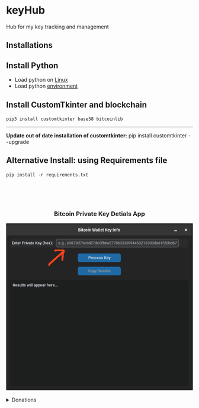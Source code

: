 # keyHub
Hub for my key tracking and management 


## Installations

## Install Python
- Load python on [Linux](./python311.md)
- Load python [environment](./loadPythonEnv.md)
## Install CustomTkinter and blockchain
    pip3 install customtkinter base58 bitcoinlib
---
**<if necessary> Update out of date installation of customtkinter:** pip install customtkinter --upgrade


## Alternative Install: using Requirements file 
    pip install -r requirements.txt 


</br>
</br>
</br>

<h3 align="center">Bitcoin Private Key Detials App</h3>
    <p align="center">
    <picture>
        <source media="(prefers-color-scheme: dark)" srcset="./images/view_privKey.png">
        <img src="./images/view_privkey_00.png">
    </picture>
    </p>
</h3>



<details>
<summary>Donations</summary>

 ##### QR CODE create by: [myself](https://github.com/Juniorduc44/qrGenGui)
 <h3 align="center">BITCOIN</h3>
 <h3 align="center">bc1qfm8dhsfp64z0tm9yrgl8sq60d5q89pu4y8z2j9</h3>
     <p align="center">
     <picture>
         <source media="(prefers-color-scheme: dark)" srcset="./images/qrDonation_keyHub.png">
         <img src="./images/qrDonation_keyHub.png">
     </picture>
     </p>
 </h3>


 </details>